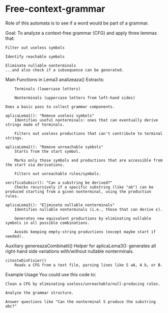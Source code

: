 # Free-context-grammar
Role of this automata is to see if a word would be part of a grammar.

Goal:
	To analyze a context-free grammar (CFG) and apply three lemmas that:

	Filter out useless symbols

	Identify reachable symbols

	Eliminate nullable nonterminals
	...and also check if a subsequence can be generated.

Main Functions in Lema3
	analizeaza()
	Extracts:

		Terminals (lowercase letters)

		Nonterminals (uppercase letters from left-hand sides)

	Does a basic pass to collect grammar components.

	aplicaLema1(): "Remove useless symbols"
		Identifies useful nonterminals: ones that can eventually derive strings made of terminals.

		Filters out useless productions that can't contribute to terminal strings.

	aplicaLema2(): "Remove unreachable symbols"
		Starts from the start symbol.

		Marks only those symbols and productions that are accessible from the start via derivations.

		Filters out unreachable rules/symbols.

	verificaSubsir(): "Can a substring be derived?"
		Checks recursively if a specific substring (like "ab") can be produced starting from a given nonterminal, using the production rules.

	aplicaLema3(): "Eliminate nullable nonterminals"
		Identifies nullable nonterminals (i.e., those that can derive ε).

		Generates new equivalent productions by eliminating nullable symbols in all possible combinations.

		Avoids keeping empty-string productions (except maybe start if needed).

Auxiliary
	genereazaCombinatii()
		Helper for aplicaLema3(): generates all right-hand side variations with/without nullable nonterminals.

	citesteDinFisier()
		Reads a CFG from a text file, parsing lines like S aA, A b, or B.

Example Usage
	You could use this code to:

	Clean a CFG by eliminating useless/unreachable/null-producing rules.

	Analyze the grammar structure.

	Answer questions like "Can the nonterminal S produce the substring abc?"
